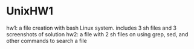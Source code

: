 # UnixHW1
hw1: a file creation with bash Linux system. includes 3 sh files and 3 screenshots of solution
hw2: a file with 2 sh files on using grep, sed, and other commands to search a file
